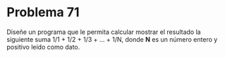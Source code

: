 <h1>Problema 71</h1>
<p1>Diseñe un programa que le permita calcular mostrar el resultado la siguiente suma 1/1 + 1/2 + 1/3 + ... + 1/N, donde <strong>N</strong> es un número entero y positivo leído como dato.</p1>
